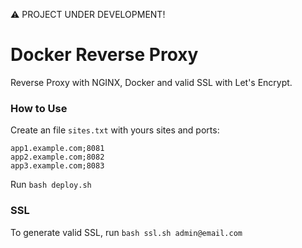 :warning: PROJECT UNDER DEVELOPMENT!

# Docker Reverse Proxy

Reverse Proxy with NGINX, Docker and valid SSL with Let's Encrypt.

### How to Use

Create an file `sites.txt` with yours sites and ports:

```
app1.example.com;8081
app2.example.com;8082
app3.example.com;8083
```

Run `bash deploy.sh`

### SSL

To generate valid SSL, run `bash ssl.sh admin@email.com`